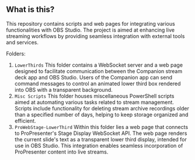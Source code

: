 ## What is this?
This repository contains scripts and web pages for integrating various functionalities with OBS Studio. The project is aimed at enhancing live streaming workflows by providing seamless integration with external tools and services.

Folders:
1. `LowerThirds`
This folder contains a WebSocket server and a web page designed to facilitate communication between the Companion stream deck app and OBS Studio.
Users of the Companion app can send command messages to control an animated lower third box rendered into OBS with a transparent background.
2. `Misc Scripts`
This folder houses miscellaneous PowerShell scripts aimed at automating various tasks related to stream management.
Scripts include functionality for deleting stream archive recordings older than a specified number of days, helping to keep storage organized and efficient.
3. `ProWebStage-LowerThird`
Within this folder lies a web page that connects to ProPresenter's Stage Display WebSocket API.
The web page renders the current slide's text as a transparent lower third display, intended for use in OBS Studio.
This integration enables seamless incorporation of ProPresenter content into live streams.
